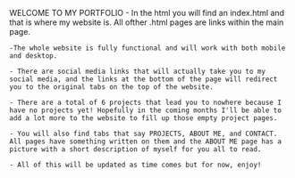 WELCOME TO MY PORTFOLIO
    - In the html you will find an index.html and that is where my website is. All ofther .html pages are links within the main page.

    -The whole website is fully functional and will work with both mobile and desktop. 

    - There are social media links that will actually take you to my social media, and the links at the bottom of the page will redirect you to the original tabs on the top of the website.

    - There are a total of 6 projects that lead you to nowhere because I have no projects yet! Hopefully in the coming months I'll be able to add a lot more to the website to fill up those empty project pages. 

    - You will also find tabs that say PROJECTS, ABOUT ME, and CONTACT. All pages have something written on them and the ABOUT ME page has a picture with a short description of myself for you all to read.

    - All of this will be updated as time comes but for now, enjoy!